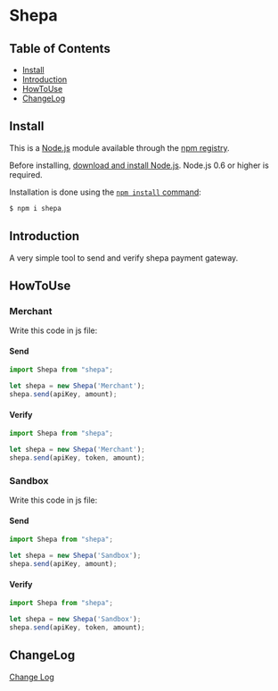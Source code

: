 # Shepa

## Table of Contents

- [Install](#install)
- [Introduction](#introduction)
- [HowToUse](#howtouse)
- [ChangeLog](#changelog)

## Install

This is a [Node.js](https://nodejs.org/en/) module available through the
[npm registry](https://www.npmjs.com/).

Before installing, [download and install Node.js](https://nodejs.org/en/download/). Node.js 0.6 or higher is required.

Installation is done using the
[`npm install` command](https://docs.npmjs.com/getting-started/installing-npm-packages-locally):

```sh
$ npm i shepa
```

## Introduction

A very simple tool to send and verify shepa payment gateway.

## HowToUse

### Merchant

Write this code in js file:

#### Send

```js
import Shepa from "shepa";

let shepa = new Shepa('Merchant');
shepa.send(apiKey, amount);
```

#### Verify

```js
import Shepa from "shepa";

let shepa = new Shepa('Merchant');
shepa.send(apiKey, token, amount);


```
### Sandbox

Write this code in js file:

#### Send

```js
import Shepa from "shepa";

let shepa = new Shepa('Sandbox');
shepa.send(apiKey, amount);
```

#### Verify

```js
import Shepa from "shepa";

let shepa = new Shepa('Sandbox');
shepa.send(apiKey, token, amount);
```

## ChangeLog

[Change Log](https://github.com/treegex/shepa/blob/main/CHANGELOG.md)
